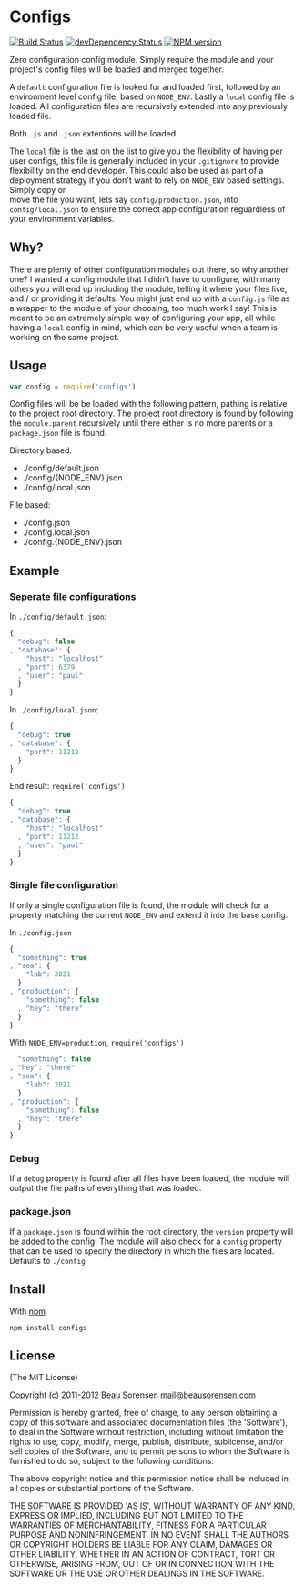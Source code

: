 
Configs
=======

[![Build Status](https://secure.travis-ci.org/sorensen/configs.png)](http://travis-ci.org/sorensen/configs) 
[![devDependency Status](https://david-dm.org/sorensen/configs.png)](https://david-dm.org/sorensen/configs#info=dependencies)
[![NPM version](https://badge.fury.io/js/configs.png)](http://badge.fury.io/js/configs)

Zero configuration config module. Simply require the module and your project's
config files will be loaded and merged together.

A `default` configuration file is looked for and loaded first, followed by an 
environment level config file, based on `NODE_ENV`. Lastly a `local` config file
is loaded. All configuration files are recursively extended into any previously
loaded file.

Both `.js` and `.json` extentions will be loaded.

The `local` file is the last on the list to give you the flexibility of having per 
user configs, this file is generally included in your `.gitignore` to provide 
flexibility on the end developer.  This could also be used as part of a deployment 
strategy if you don't want to rely on `NODE_ENV` based settings.  Simply copy or  
move the file you want, lets say `config/production.json`, into `config/local.json` 
to ensure the correct app configuration reguardless of your environment variables.

Why?
----

There are plenty of other configuration modules out there, so why another one? 
I wanted a config module that I didn't have to configure, with many others you 
will end up including the module, telling it where your files live, and / or 
providing it defaults. You might just end up with a `config.js` file as a wrapper 
to the module of your choosing, too much work I say! This is meant to be an 
extremely simple way of configuring your app, all while having a `local` config 
in mind, which can be very useful when a team is working on the same project.


Usage
-----

``` js
var config = require('configs')
```

Config files will be be loaded with the following pattern, pathing is relative
to the project root directory. The project root directory is found by following 
the `module.parent` recursively until there either is no more parents or a 
`package.json` file is found.

Directory based:

* ./config/default.json
* ./config/{NODE_ENV}.json
* ./config/local.json

File based:

* ./config.json
* ./config.local.json
* ./config.{NODE_ENV}.json


Example
-------

### Seperate file configurations

In `./config/default.json`:

```js
{
  "debug": false
, "database": {
    "host": "localhost"
  , "port": 6379
  , "user": "paul"
  }
}
```

In `./config/local.json`:

```js
{
  "debug": true
, "database": {
    "port": 11212
  }
}
```

End result: `require('configs')`

```js
{
  "debug": true
, "database": {
    "host": "localhost"
  , "port": 11212
  , "user": "paul"
  }
}
```

### Single file configuration

If only a single configuration file is found, the module will check for a property 
matching the current `NODE_ENV` and extend it into the base config.

In `./config.json`

```js
{
  "something": true
, "sea": {
    "lab": 2021
  }
, "production": {
    "something": false
  , "hey": "there"
  }
}
```

With `NODE_ENV=production`, `require('configs')`

```js
  "something": false
, "hey": "there"
, "sea": {
    "lab": 2021
  }
, "production": {
    "something": false
  , "hey": "there"
  }
}
```

### Debug

If a `debug` property is found after all files have been loaded, the module
will output the file paths of everything that was loaded.

### package.json

If a `package.json` is found within the root directory, the `version` property 
will be added to the config. The module will also check for a `config` property 
that can be used to specify the directory in which the files are located. Defaults 
to `./config`


Install
-------

With [npm](https://npmjs.org)

```
npm install configs
```


License
-------

(The MIT License)

Copyright (c) 2011-2012 Beau Sorensen <mail@beausorensen.com>

Permission is hereby granted, free of charge, to any person obtaining
a copy of this software and associated documentation files (the
'Software'), to deal in the Software without restriction, including
without limitation the rights to use, copy, modify, merge, publish,
distribute, sublicense, and/or sell copies of the Software, and to
permit persons to whom the Software is furnished to do so, subject to
the following conditions:

The above copyright notice and this permission notice shall be
included in all copies or substantial portions of the Software.

THE SOFTWARE IS PROVIDED 'AS IS', WITHOUT WARRANTY OF ANY KIND,
EXPRESS OR IMPLIED, INCLUDING BUT NOT LIMITED TO THE WARRANTIES OF
MERCHANTABILITY, FITNESS FOR A PARTICULAR PURPOSE AND NONINFRINGEMENT.
IN NO EVENT SHALL THE AUTHORS OR COPYRIGHT HOLDERS BE LIABLE FOR ANY
CLAIM, DAMAGES OR OTHER LIABILITY, WHETHER IN AN ACTION OF CONTRACT,
TORT OR OTHERWISE, ARISING FROM, OUT OF OR IN CONNECTION WITH THE
SOFTWARE OR THE USE OR OTHER DEALINGS IN THE SOFTWARE.
